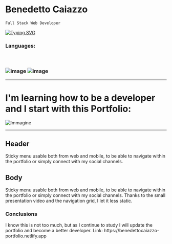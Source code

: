 # Benedetto Caiazzo
`Full Stack Web Developer`</br>

[![Typing SVG](https://readme-typing-svg.demolab.com?font=Fira+Code&pause=1000&width=435&lines=This+is+my+Portfolio)](https://git.io/typing-svg)


<h3>Languages:<h3></br>
  
![image](https://user-images.githubusercontent.com/124897691/233671674-261d4f59-00f7-4566-a0b7-9bf7bf019e74.png)
![image](https://user-images.githubusercontent.com/124897691/233671888-d3d611c9-75cb-48ab-97b9-913f3660a9b9.png)
  <hr></hr>

<h1>I'm learning how to be a developer and I start with this Portfolio:</h1>
<p></p>



![Immagine](https://user-images.githubusercontent.com/124897691/233678940-8672040b-afd9-4c5b-b555-d553cbb841a6.png)

<hr></hr>

<h2>Header</h2>
<p>Sticky menu usable both from web and mobile, to be able to navigate within the portfolio or simply connect with my social channels.</p>

<h2>Body</h2>
<p>Sticky menu usable both from web and mobile, to be able to navigate within the portfolio or simply connect with my social channels.
  Thanks to the small presentation video and the navigation grid, I let it less static.</p>
  
<h3>Conclusions</h3>
I know this is not too much, but as I continue to study I will update the portfolio and become a better developer.
Link: https://benedettocaiazzo-portfolio.netlify.app
